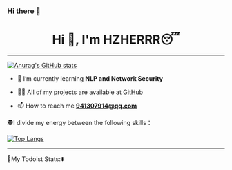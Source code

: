 ### Hi there 👋

<!--
**941307914/941307914** is a ✨ _special_ ✨ repository because its `README.md` (this file) appears on your GitHub profile.

[![Anurag's GitHub stats](https://github-readme-stats.vercel.app/api?username=anuraghazra&count_private=true&show_icons=true&theme=vue-dark)](https://github.com/anuraghazra/github-readme-stats)

[![Readme Card](https://github-readme-stats.vercel.app/api/pin/?username=anuraghazra&repo=github-readme-stats)](https://github.com/anuraghazra/github-readme-stats)

[![Top Langs](https://github-readme-stats.vercel.app/api/top-langs/?username=anuraghazra)](https://github.com/anuraghazra/github-readme-stats)

Here are some ideas to get you started:

- 🔭 I’m currently working on ...
- 🌱 I’m currently learning ...
- 👯 I’m looking to collaborate on ...
- 🤔 I’m looking for help with ...
- 💬 Ask me about ...
- 📫 How to reach me: ...
- 😄 Pronouns: ...
- ⚡ Fun fact: ...
-->


<h1 align="center">Hi 👋, I'm HZHERRR😴</h1>

---
[![Anurag's GitHub stats](https://github-readme-stats.vercel.app/api?username=941307914&count_private=true&show_icons=true&theme=vue-dark)](https://github.com/anuraghazra/github-readme-stats)


- 🌱 I’m currently learning **NLP and Network Security**

- 👨‍💻 All of my projects are available at [GitHub](https://github.com/941307914)

- 📫 How to reach me **941307914@qq.com**

🕵️I divide my energy between the following skills：

[![Top Langs](https://github-readme-stats.vercel.app/api/top-langs/?username=941307914)](https://github.com/anuraghazra/github-readme-stats)

---
🎉My Todoist Stats:⬇️
